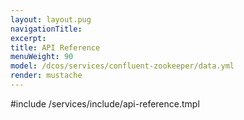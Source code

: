 ```yaml
---
layout: layout.pug
navigationTitle:
excerpt:
title: API Reference
menuWeight: 90
model: /dcos/services/confluent-zookeeper/data.yml
render: mustache
---
```


#include /services/include/api-reference.tmpl
